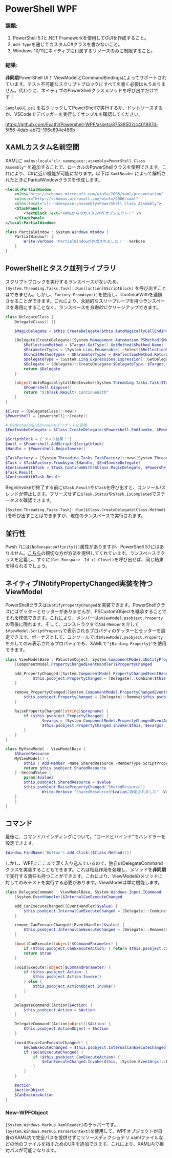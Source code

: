 # PowerShell WPF

### 課題:
1. PowerShell 5.1と.NET Frameworkを使用してGUIを作成すること。
2. `Add-Type`を通じてカスタムC#クラスを書かないこと。
3. Windows 10/11にネイティブに付属するリソースのみに制限すること。

### 結果:
**非同期**PowerShell UI！ ViewModelとCommandBindingsによってサポートされています。テスト不可能なスクリプトブロックにすべてを書く必要はもうありません。代わりに、ネイティブのPowerShellクラスメソッドを呼び出すだけです！

`SampleGUI.ps1` を右クリックしてPowerShellで実行するか、ドットソースするか、VSCodeでデバッガーを実行してサンプルを確認してください。

https://github.com/Exathi/Powershell-WPF/assets/87538502/c401887d-5f56-4dab-ab72-196e894e486b

## XAMLカスタム名前空間
XAMLに `xmlns:local="clr-namespace:;assembly=PowerShell Class Assembly"` を追加することで、ローカルのPowerShellクラスを使用できます。これにより、C#に近い機能が可能になります。以下は `XamlReader` によって解析されたときにPartialWindowクラスを作成します。

```xml
<local:PartialWindow
    xmlns="http://schemas.microsoft.com/winfx/2006/xaml/presentation"
    xmlns:x="http://schemas.microsoft.com/winfx/2006/xaml"
    xmlns:local="clr-namespace:;assembly=PowerShell Class Assembly">
    <StackPanel>
        <TextBlock Text="XAMLからのカスタムWPFオブジェクト！" />
    </StackPanel>
</local:PartialWindow>
```

```PowerShell
class PartialWindow : System.Windows.Window {
    PartialWindow() {
        Write-Verbose 'PartialWindowが作成されました！' -Verbose
    }
}
```

## PowerShellとタスク並列ライブラリ
スクリプトブロックを実行するランスペースがないため、`[System.Threading.Tasks.Task]::Run([action]$Scriptblock)` を呼び出すことはできません。しかし、`Factory.FromAsync()`を使用し、ContinueWithを連鎖させることができます。これにより、永続的なスリープループを持つランスペースを専用にすることなく、ランスペースを*自動的に*クリーンアップできます。

```PowerShell
class DelegateClass {
    DelegateClass() {}

    $MagicDelegate = $this.CreateDelegate($this.AutoMagicallyCallEndInvoke, $this)

    [Delegate]CreateDelegate([System.Management.Automation.PSMethod]$Method, $Target) {
        $ReflectionMethod = $Target.GetType().GetMethod($Method.Name)
        $ParameterTypes = [System.Linq.Enumerable]::Select($ReflectionMethod.GetParameters(), [func[object,object]]{$args[0].parametertype})
        $ConcatMethodTypes = $ParameterTypes + $ReflectionMethod.ReturnType
        $DelegateType = [System.Linq.Expressions.Expression]::GetDelegateType($ConcatMethodTypes)
        $Delegate = [delegate]::CreateDelegate($DelegateType, $Target, $ReflectionMethod.Name)
        return $Delegate
    }

    [object]AutoMagicallyCallEndInvoke([System.Threading.Tasks.Task]$Task, [object]$Powershell) {
        $Powershell.Dispose()
        return "$($Task.Result) ContinueWith"
    }
}

$Class = [DelegateClass]::new()
$Powershell = [powershell]::Create()

# PSMethodのEndInvokeをデリゲートに変換
$EndInvokeDelegate = $Class.CreateDelegate($Powershell.EndInvoke, $Powershell)

$Scriptblock = {'タスク結果！'}
$null = $Powershell.AddScript($Scriptblock)
$Handle = $Powershell.BeginInvoke()

$TaskFactory = [System.Threading.Tasks.TaskFactory]::new([System.Threading.Tasks.TaskScheduler]::Default)
$Task = $TaskFactory.FromAsync($Handle, $EndInvokeDelegate)
$ContinueWithTask = $Task.ContinueWith($Class.MagicDelegate, $Powershell)
$Task.Result
$ContinueWithTask.Result

```

BeginInvokeが終了する前に`$Task.Result`や`$Task`を呼び出すと、コンソール/スレッドが停止します。フリーズせずに`$Task.Status`や`$Task.IsCompleted`でステータスを確認できます。

`[System.Threading.Tasks.Task]::Run($Class.CreateDelegate(Class.Method))`を呼び出すことはできますが、現在のランスペースで実行されます。

## 並行性
Pwsh 7には`[NoRunspaceAffinity()]`属性がありますが、PowerShell 5.1にはありません。[こちら](https://github.com/PowerShell/PowerShell/issues/3651#issuecomment-306968528)の親切な方が方法を提供してくれています。ランスペースでクラスを定義し、すぐに`(Get-Runspace -Id x).Close()`を呼び出せば、同じ結果を得られるでしょう。

## ネイティブINotifyPropertyChanged実装を持つViewModel
PowerShellクラスは`INotifyPropertyChanged`を実装できます。PowerShellクラスにはゲッターとセッターがありませんが、PSCustomObjectを継承することでそれを模倣できます。これにより、メンバーは`$ViewModel.psobject.Property`の背後に隠れます。そして、コンストラクタで`Add-Member`を介して`$ViewModel.ScriptProperty`で表示されるプロパティのゲッターとセッターを設定できます。ボーナスとして、コンソールでは`$ViewModel.psobject.Property`を介してのみ表示されるプロパティでも、XAMLで`"{Binding Property}"`を使用できます。

```PowerShell
class ViewModelBase : PSCustomObject, System.ComponentModel.INotifyPropertyChanged {
    [ComponentModel.PropertyChangedEventHandler]$PropertyChanged

	add_PropertyChanged([System.ComponentModel.PropertyChangedEventHandler]$handler) {
            $this.psobject.PropertyChanged = [Delegate]::Combine($this.psobject.PropertyChanged, $handler)
	}

	remove_PropertyChanged([System.ComponentModel.PropertyChangedEventHandler]$handler) {
	    $this.psobject.PropertyChanged = [Delegate]::Remove($this.psobject.PropertyChanged, $handler)
	}

	RaisePropertyChanged([string]$propname) {
	    if ($this.psobject.PropertyChanged) {
            	$evargs = [System.ComponentModel.PropertyChangedEventArgs]::new($propname)
            	$this.psobject.PropertyChanged.Invoke($this, $evargs)
	    }
	}
}

class MyViewModel : ViewModelBase {
    $SharedResource
    MyViewModel() {
        $this | Add-Member -Name SharedResource -MemberType ScriptProperty -Value {
	    return $this.psobject.SharedResource
	} -SecondValue {
		param($value)
		$this.psobject.SharedResource = $value
		$this.psobject.RaisePropertyChanged('SharedResource')
            	Write-Verbose "SharedResourceが$valueに設定されました" -Verbose
	}
    }
}
```

## コマンド
最後に、コマンドバインディングについて。"コードビハインド"でハンドラーを設定できます。
```PowerShell
$Window.FindName('Button').add_Click({$Class.Method()})
```

しかし、WPFにここまで深く入り込んでいるので、独自のDelegateCommandクラスを実装することもできます。これは相互作用を処理し、メソッドを**非同期**で実行する責任も持つことができます。これにより、ViewModelのメソッドに対してのみテストを実行する必要があります。ViewModelは単に機能します。
```PowerShell
class DelegateCommand : ViewModelBase, System.Windows.Input.ICommand  {
    [System.EventHandler]$InternalCanExecuteChanged

    add_CanExecuteChanged([EventHandler]$value) {
        $this.psobject.InternalCanExecuteChanged = [Delegate]::Combine($this.psobject.InternalCanExecuteChanged, $value)
    }

    remove_CanExecuteChanged([EventHandler]$value) {
        $this.psobject.InternalCanExecuteChanged = [Delegate]::Remove($this.psobject.InternalCanExecuteChanged, $value)
    }

    [bool]CanExecute([object]$CommandParameter) {
        if ($this.psobject.CanExecuteAction) { return $this.psobject.CanExecuteAction.Invoke() }
        return $true
    }

    [void]Execute([object]$CommandParameter) {
        if ($this.psobject.Action) {
            $this.psobject.Action.Invoke()
        } else {
            $this.psobject.ActionObject.Invoke()
        }
    }

    DelegateCommand([Action]$Action) {
        $this.psobject.Action = $Action
    }

    DelegateCommand([Action[object]]$Action) {
        $this.psobject.ActionObject = $Action
    }

    [void]RaiseCanExecuteChanged() {
        $eCanExecuteChanged = $this.psobject.InternalCanExecuteChanged
        if ($eCanExecuteChanged) {
            if ($this.psobject.CanExecuteAction) {
                $eCanExecuteChanged.Invoke($this, [System.EventArgs]::Empty)
            }
        }
    }

    $Action
    $ActionObject
    $CanExecuteAction
}
```
### New-WPFObject
`[System.Windows.Markup.XamlReader]`のラッパーです。`[System.Windows.Markup.ParserContext]`を使用して、WPFオブジェクトが自身のXAML内で完全パスを提供せずにリソースディクショナリ.xamlファイルなどの他のファイルを指すためのURIを追加できます。これにより、XAML内で相対パスが可能になります。
```